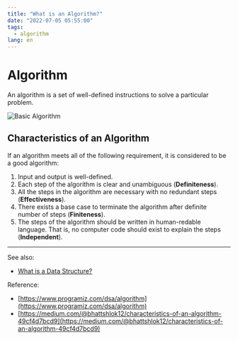 ```yaml
---
title: "What is an Algorithm?"
date: "2022-07-05 05:55:00"
tags: 
  - algorithm
lang: en
---
```


# Algorithm
An algorithm is a set of well-defined instructions to solve a particular problem.

![Basic Algorithm](/images/posts/what-is-an-algorithm/basic-algorithm.png)

## Characteristics of an Algorithm
If an algorithm meets all of the following requirement, it is considered to be a good algorithm:

1. Input and output is well-defined.
2. Each step of the algorithm is clear and unambiguous (**Definiteness**).
3. All the steps in the algorithm are necessary with no redundant steps (**Effectiveness**).
4. There exists a base case to terminate the algorithm after definite number of steps (**Finiteness**).
5. The steps of the algorithm should be written in human-redable language. That is, no computer code should exist to explain the steps (**Independent**).

---

See also:
- [What is a Data Structure?](./what-is-a-data-structure)

Reference:
- [https://www.programiz.com/dsa/algorithm](https://www.programiz.com/dsa/algorithm)
- [https://medium.com/@bhattshlok12/characteristics-of-an-algorithm-49cf4d7bcd9](https://medium.com/@bhattshlok12/characteristics-of-an-algorithm-49cf4d7bcd9)